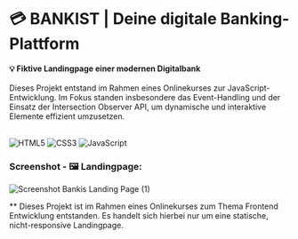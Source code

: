 # 💳 BANKIST | Deine digitale Banking-Plattform

<b>💡 Fiktive Landingpage einer modernen Digitalbank </b>
<br>
<br>
Dieses Projekt entstand im Rahmen eines Onlinekurses zur JavaScript-Entwicklung.
Im Fokus standen insbesondere das Event-Handling und der Einsatz der Intersection Observer API, um dynamische und interaktive Elemente effizient umzusetzen.
<br>
<br>

![HTML5](https://img.shields.io/badge/html5-%23E34F26.svg?style=for-the-badge&logo=html5&logoColor=white)
![CSS3](https://img.shields.io/badge/css3-%231572B6.svg?style=for-the-badge&logo=css3&logoColor=white)
![JavaScript](https://img.shields.io/badge/javascript-%23323330.svg?style=for-the-badge&logo=javascript&logoColor=%23F7DF1E)

### Screenshot - 🖼️  Landingpage:

![Screenshot Bankis Landing Page (1)](https://github.com/user-attachments/assets/1d763299-37af-44f6-8666-cdd1525da5e0)

** Dieses Projekt ist im Rahmen eines Onlinekurses zum Thema Frontend Entwicklung entstanden. Es handelt sich hierbei nur um eine statische, nicht-responsive Landingpage.
